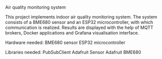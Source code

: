 Air quality monitoring system  

This project implements indoor air quality monitoring system. The system consists of a BME680 sensor and an ESP32 microcontroller, with which communication is realized. Results are displayed with the help of MQTT brokers, Docker applications and Grafana visualisation interface.

Hardware needed:
BME680 sensor
ESP32 microcontroller

Libraries needed:
PubSubClient
Adafruit Sensor
Adafruit BME680
